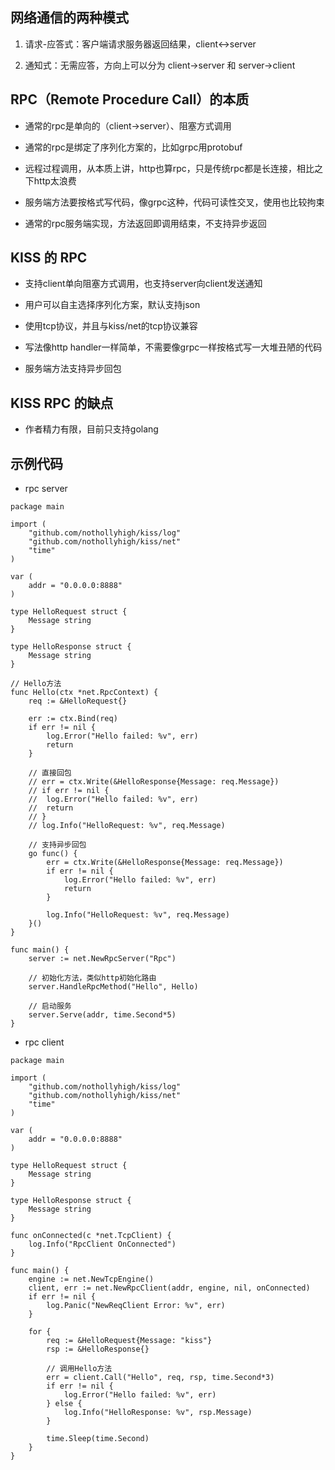 ## 网络通信的两种模式

1. 请求-应答式：客户端请求服务器返回结果，client<->server

2. 通知式：无需应答，方向上可以分为 client->server 和 server->client


## RPC（Remote Procedure Call）的本质

- 通常的rpc是单向的（client->server）、阻塞方式调用

- 通常的rpc是绑定了序列化方案的，比如grpc用protobuf

- 远程过程调用，从本质上讲，http也算rpc，只是传统rpc都是长连接，相比之下http太浪费

- 服务端方法要按格式写代码，像grpc这种，代码可读性交叉，使用也比较拘束

- 通常的rpc服务端实现，方法返回即调用结束，不支持异步返回


## KISS 的 RPC

- 支持client单向阻塞方式调用，也支持server向client发送通知

- 用户可以自主选择序列化方案，默认支持json

- 使用tcp协议，并且与kiss/net的tcp协议兼容

- 写法像http handler一样简单，不需要像grpc一样按格式写一大堆丑陋的代码

- 服务端方法支持异步回包


## KISS RPC 的缺点

- 作者精力有限，目前只支持golang


## 示例代码

- rpc server

```golang
package main

import (
	"github.com/nothollyhigh/kiss/log"
	"github.com/nothollyhigh/kiss/net"
	"time"
)

var (
	addr = "0.0.0.0:8888"
)

type HelloRequest struct {
	Message string
}

type HelloResponse struct {
	Message string
}

// Hello方法
func Hello(ctx *net.RpcContext) {
	req := &HelloRequest{}

	err := ctx.Bind(req)
	if err != nil {
		log.Error("Hello failed: %v", err)
		return
	}

	// 直接回包
	// err = ctx.Write(&HelloResponse{Message: req.Message})
	// if err != nil {
	// 	log.Error("Hello failed: %v", err)
	// 	return
	// }
	// log.Info("HelloRequest: %v", req.Message)

	// 支持异步回包
	go func() {
		err = ctx.Write(&HelloResponse{Message: req.Message})
		if err != nil {
			log.Error("Hello failed: %v", err)
			return
		}

		log.Info("HelloRequest: %v", req.Message)
	}()
}

func main() {
	server := net.NewRpcServer("Rpc")

	// 初始化方法，类似http初始化路由
	server.HandleRpcMethod("Hello", Hello)

	// 启动服务
	server.Serve(addr, time.Second*5)
}
```

- rpc client

```golang
package main

import (
	"github.com/nothollyhigh/kiss/log"
	"github.com/nothollyhigh/kiss/net"
	"time"
)

var (
	addr = "0.0.0.0:8888"
)

type HelloRequest struct {
	Message string
}

type HelloResponse struct {
	Message string
}

func onConnected(c *net.TcpClient) {
	log.Info("RpcClient OnConnected")
}

func main() {
	engine := net.NewTcpEngine()
	client, err := net.NewRpcClient(addr, engine, nil, onConnected)
	if err != nil {
		log.Panic("NewReqClient Error: %v", err)
	}

	for {
		req := &HelloRequest{Message: "kiss"}
		rsp := &HelloResponse{}

		// 调用Hello方法
		err = client.Call("Hello", req, rsp, time.Second*3)
		if err != nil {
			log.Error("Hello failed: %v", err)
		} else {
			log.Info("HelloResponse: %v", rsp.Message)
		}

		time.Sleep(time.Second)
	}
}
```